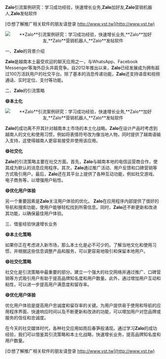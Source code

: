 **Zalo**引流案例研究：学习成功经验，快速增长业务,**Zalo**加好友,**Zalo**营销机器人,**Zalo**发帖软件

[😍想了解推广相关软件的朋友请登录 http://www.vst.tw](http://www.vst.tw)

 <center><img src="https://vst.tw/MP4/tuiguang/png/7.png" alt="**Zalo**引流案例研究：学习成功经验，快速增长业务,**Zalo**加好友,**Zalo**营销机器人,**Zalo**发帖软件"></center>

一、**Zalo**的背景介绍

**Zalo**是越南本土最受欢迎的聊天应用之一，与WhatsApp、Facebook Messenger等海外巨头并肩竞争。自2012年推出以来，**Zalo**已经发展成为拥有超过100万活跃用户的社交平台。除了基本的消息传递功能，**Zalo**还支持语音和视频通话、实时定位、支付等功能。

二、**Zalo**的引流策略

**😄本土化**

 <center><img src="https://vst.tw/MP4/tuiguang/png/3.png" alt="**Zalo**引流案例研究：学习成功经验，快速增长业务,**Zalo**加好友,**Zalo**营销机器人,**Zalo**发帖软件"></center>

**Zalo**的成功离不开其针对越南本土市场的本土化战略。**Zalo**在设计产品时考虑到越南人的文化和使用习惯，例如将表情符号改为像当地人物，同时提供了越南语输入支持，这使得越南人更容易接受并使用该应用。

**😄社交化**

**Zalo**的引流策略主要在社交方面。首先，**Zalo**与越南本地的电信运营商合作，使其成为默认的消息应用程序。其次，**Zalo**通过推广活动、用户反馈和口碑营销等方式吸引用户。最后，**Zalo**还在其平台上提供了各种互动功能，例如社交游戏、电子商务等，以增强用户粘性。

**😄优化用户体验**

另一个重要因素是**Zalo**关注用户体验的优化。 **Zalo**在应用程序内部提供了很好的导航和搜索功能，使用户能够轻松找到所需信息。同时，**Zalo**还不断更新和改进其功能，以确保最佳用户体验。

三、借鉴经验快速增长业务

**😄本土化策略**

如果你正在考虑进入新市场，那么本土化是必不可少的。了解当地文化和使用习惯，并根据这些信息调整产品和服务，可以更容易地吸引和保留本地用户。

**😄社交化策略**

社交化是引流策略中最重要的部分。建立一个强大的社交网络并通过推广、口碑营销等方式吸引用户有助于提高品牌知名度和用户数量。此外，通过增加用户互动和粘性，可以进一步提高用户满意度和留存率。

**😄优化用户体验**

优化用户体验是提高用户忠诚度和留存率的关键。为用户提供易于使用和导航的应用程序界面、快速响应时间以及不断更新和改进的功能，可以增加用户对您品牌或服务的信任和忠诚度。

在今天的社交媒体时代，各种社交应用如雨后春笋般涌现。通过学习**Zalo**的成功经验，我们可以借鉴其引流策略和本土化战略，快速增长业务，提高品牌知名度和用户数量。

[😍想了解推广相关软件的朋友请登录 http://www.vst.tw](http://www.vst.tw)



